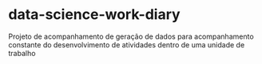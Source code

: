 # data-science-work-diary
Projeto de acompanhamento de geração de dados para acompanhamento constante do desenvolvimento de atividades dentro de uma unidade de trabalho
